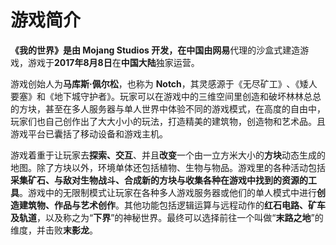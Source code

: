 # 游戏简介

**《我的世界》**是由 **Mojang Studios** 开发，在中国由**网易**代理的沙盒式建造游戏，游戏于**2017年8月8日**在**中国大陆**独家运营。

游戏创始人为**马库斯·佩尔松**，也称为 **Notch**，其灵感源于《无尽矿工》､《矮人要塞》和《地下城守护者》。玩家可以在游戏中的三维空间里创造和破坏林林总总的方块，甚至在多人服务器与单人世界中体验不同的游戏模式，在高度的自由中，玩家们也自己创作出了大大小小的玩法，打造精美的建筑物，创造物和艺术品。且游戏平台已囊括了移动设备和游戏主机。

游戏着重于让玩家去**探索、交互**、并且**改变**一个由一立方米大小的**方块**动态生成的地图。除了方块以外，环境单体还包括植物、生物与物品。游戏里的各种活动包括**采集矿石、与敌对生物战斗、合成新的方块与收集各种在游戏中找到的资源的工具**。游戏中的无限制模式让玩家在各种多人游戏服务器或他们的单人模式中进行**创造建筑物、作品与艺术创作**。其他功能包括逻辑运算与远程动作的**红石电路、矿车及轨道**，以及称之为“**下界**”的神秘世界。最终可以选择前往一个叫做“**末路之地**”的维度，并击败**末影龙**。
